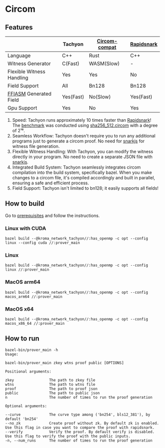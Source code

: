 # Circom

## Features

|                           | Tachyon   | [Circom-compat] | [Rapidsnark] |
| ------------------------- | --------- | --------------- | ------------ |
| Language                  | C++       | Rust            | C++          |
| Witness Generator         | C(Fast)   | WASM(Slow)      | -            |
| Flexible Witness Handling | Yes       | Yes             | No           |
| Field Support             | All       | Bn128           | Bn128        |
| [FFIASM] Generated Field  | Yes(Fast) | No(Slow)        | Yes(Fast)    |
| Gpu Support               | Yes       | No              | Yes          |

1. Speed: Tachyon runs approximately 10 times faster than [Rapidsnark]! The [benchmark] was conducted using [sha256_512.circom] with a degree of 2¹⁶.
2. Seamless Workflow: Tachyon doesn't require you to run any additional programs just to generate a circom proof. No need for [snarkjs] for witness file generation.
3. Flexible Witness Handling: With Tachyon, you can modify the witness directly in your program. No need to create a separate JSON file with [snarkjs].
4. Integrated Build System: Tachyon seamlessly integrates circom compilation into the build system, specifically bazel. When you make changes to a circom file, it's compiled accordingly and built in parallel, ensuring a safe and efficient process.
5. Field Support: Tachyon isn't limited to bn128; it easily supports all fields!

[Circom-compat]: https://github.com/arkworks-rs/circom-compat
[Rapidsnark]: https://github.com/iden3/rapidsnark
[FFIASM]: https://github.com/iden3/ffiasm
[benchmark]: /vendors/circom/benchmark/README.md
[sha256_512.circom]: /vendors/circom/benchmark/sha256_512.circom
[snarkjs]: https://github.com/iden3/snarkjs

## How to build

Go to [prerequisites](../../docs/how_to_use/how_to_build.md#Prerequisites) and follow the instructions.

### Linux with CUDA

```shell
bazel build --@kroma_network_tachyon//:has_openmp -c opt --config linux --config cuda //:prover_main
```

### Linux

```shell
bazel build --@kroma_network_tachyon//:has_openmp -c opt --config linux //:prover_main
```

### MacOS arm64

```shell
bazel build --@kroma_network_tachyon//:has_openmp -c opt --config macos_arm64 //:prover_main
```

### MacOS x64

```shell
bazel build --@kroma_network_tachyon//:has_openmp -c opt --config macos_x86_64 //:prover_main
```

## How to run

```shell
bazel-bin/prover_main -h
Usage:

bazel-bin/prover_main zkey wtns proof public [OPTIONS]

Positional arguments:

zkey                The path to zkey file
wtns                The path to wtns file
proof               The path to proof json
public              The path to public json
n                   The number of times to run the proof generation

Optional arguments:

--curve             The curve type among ('bn254', bls12_381'), by default 'bn254'
--no_zk             Create proof without zk. By default zk is enabled. Use this flag in case you want to compare the proof with rapidsnark.
--verify            Verify the proof. By default verify is disabled. Use this flag to verify the proof with the public inputs.
-n, --num_runs      The number of times to run the proof generation
```
